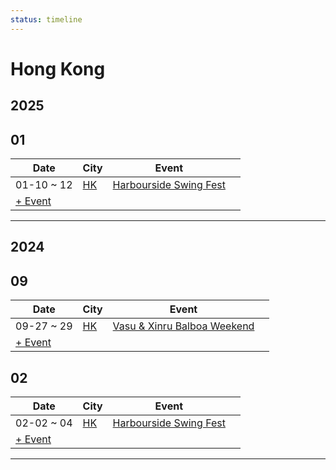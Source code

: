 ```yaml
---
status: timeline
---
```


# Hong Kong

## 2025

## 01

| Date | City | Event | |
| --- | --- | --- | --- |
| 01-10 ~ 12 | [HK](by_city.md#hk) | [Harbourside Swing Fest](harbourside-swing-fest-2025.md) |  |
| [+ Event](https://github.com/swingdance/events/issues/new?assignees=&labels=add+event&projects=&template=02-add_entity.yml&title=Add%20Event%3A%202025%2Fzh_HK%20%E2%80%A2%20%3CName%3E&region=zh_HK&province=&city=&org_id=&date_starts=2025-01-&date_ends=2025-01-)

---

## 2024

## 09

| Date | City | Event | |
| --- | --- | --- | --- |
| 09-27 ~ 29 | [HK](by_city.md#hk) | [Vasu & Xinru Balboa Weekend](vasu-n-xinru-balboa-weekend-2024.md) |  |
| [+ Event](https://github.com/swingdance/events/issues/new?assignees=&labels=add+event&projects=&template=02-add_entity.yml&title=Add%20Event%3A%202024%2Fzh_HK%20%E2%80%A2%20%3CName%3E&region=zh_HK&province=&city=&org_id=&date_starts=2024-09-&date_ends=2024-09-)

## 02

| Date | City | Event | |
| --- | --- | --- | --- |
| 02-02 ~ 04 | [HK](by_city.md#hk) | [Harbourside Swing Fest](harbourside-swing-fest-2024.md) |  |
| [+ Event](https://github.com/swingdance/events/issues/new?assignees=&labels=add+event&projects=&template=02-add_entity.yml&title=Add%20Event%3A%202024%2Fzh_HK%20%E2%80%A2%20%3CName%3E&region=zh_HK&province=&city=&org_id=&date_starts=2024-02-&date_ends=2024-02-)

---

